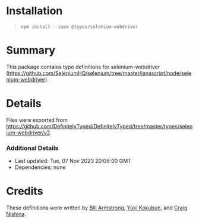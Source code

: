 # Installation
> `npm install --save @types/selenium-webdriver`

# Summary
This package contains type definitions for selenium-webdriver (https://github.com/SeleniumHQ/selenium/tree/master/javascript/node/selenium-webdriver).

# Details
Files were exported from https://github.com/DefinitelyTyped/DefinitelyTyped/tree/master/types/selenium-webdriver/v2.

### Additional Details
 * Last updated: Tue, 07 Nov 2023 20:08:00 GMT
 * Dependencies: none

# Credits
These definitions were written by [Bill Armstrong](https://github.com/BillArmstrong), [Yuki Kokubun](https://github.com/Kuniwak), and [Craig Nishina](https://github.com/cnishina).
